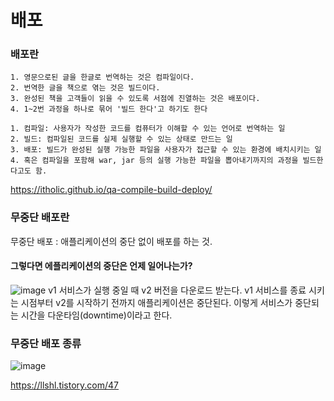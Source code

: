 # 배포

### 배포란

	1. 영문으로된 글을 한글로 번역하는 것은 컴파일이다.
	2. 번역한 글을 책으로 엮는 것은 빌드이다.
	3. 완성된 책을 고객들이 읽을 수 있도록 서점에 진열하는 것은 배포이다.
	4. 1~2번 과정을 하나로 묶어 '빌드 한다'고 하기도 한다

	1. 컴파일: 사용자가 작성한 코드를 컴퓨터가 이해할 수 있는 언어로 번역하는 일
	2. 빌드: 컴파일된 코드를 실제 실행할 수 있는 상태로 만드는 일
	3. 배포: 빌드가 완성된 실행 가능한 파일을 사용자가 접근할 수 있는 환경에 배치시키는 일
	4. 혹은 컴파일을 포함해 war, jar 등의 실행 가능한 파일을 뽑아내기까지의 과정을 빌드한다고도 함.

https://itholic.github.io/qa-compile-build-deploy/

### 무중단 배포란
무중단 배포 : 애플리케이션의 중단 없이 배포를 하는 것.

#### 그렇다면 에플리케이션의 중단은 언제 일어나는가?
![image](https://user-images.githubusercontent.com/92728780/191800906-ac840687-3ffb-41aa-8ce1-80fef875c9cc.png)
v1 서비스가 실행 중일 때 v2 버전을 다운로드 받는다.
v1 서비스를 종료 시키는 시점부터 v2를 시작하기 전까지 애플리케이션은 중단된다.
이렇게 서비스가 중단되는 시간을 다운타임(downtime)이라고 한다.

### 무중단 배포 종류
![image](https://user-images.githubusercontent.com/92728780/191800980-d6005053-a721-45fd-bc14-28412c015c7a.png)

https://llshl.tistory.com/47
